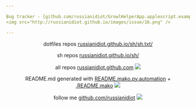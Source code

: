 ```yaml
---

Bug tracker - [github.com/russianidiot/GrowlHelperApp.applescript.examples/issues](http://github.com/russianidiot/GrowlHelperApp.applescript.examples/issues)
<img src="http://russianidiot.github.io/images/issue/16.png" />

---
```


<p align="center">
dotfiles repos
<a href="http://russianidiot.github.com/russianidiot/sh/sh.txt/">russianidiot.github.io/sh/sh.txt/</a>
</p>
<p align="center">
sh repos
<a href="http://russianidiot.github.com/russianidiot/sh/">russianidiot.github.io/sh/</a>
</p>

<p align="center">
	all repos <a href="http://russianidiot.github.com/">russianidiot.github.com</a> <img src="http://russianidiot.github.io/images/star/16.png" />
</p>

<p align="center">
	README.md generated with <a href="https://github.com/russianidiot/README.mako.py.automation">README.mako.py.automation</a> + <a href="https://github.com/russianidiot/.README.mako">.README.mako</a> 
<img src="http://russianidiot.github.io/images/book/16.png">
</p>

<p align="center">
	follow me <a href="http://github.com/russianidiot">github.com/russianidiot</a>
<img src="http://russianidiot.github.io/images/github/16.png" />
</p>